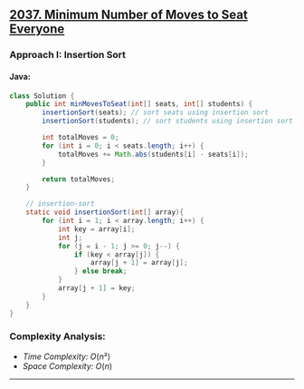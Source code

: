 ## [2037. Minimum Number of Moves to Seat Everyone](https://leetcode.com/problems/minimum-number-of-moves-to-seat-everyone/)

### Approach I: Insertion Sort

#### Java:
```java
class Solution {
    public int minMovesToSeat(int[] seats, int[] students) {
        insertionSort(seats); // sort seats using insertion sort
        insertionSort(students); // sort students using insertion sort

        int totalMoves = 0;
        for (int i = 0; i < seats.length; i++) {
            totalMoves += Math.abs(students[i] - seats[i]);
        }

        return totalMoves;
    }

    // insertion-sort
    static void insertionSort(int[] array){
        for (int i = 1; i < array.length; i++) {
            int key = array[i];
            int j;
            for (j = i - 1; j >= 0; j--) {
                if (key < array[j]) {
                    array[j + 1] = array[j];
                } else break;
            }
            array[j + 1] = key;
        }
    }
}

```

[//]: # (#### Go:)

[//]: # (```go)

[//]: # (func solution&#40;&#41; {)

[//]: # ()
[//]: # (})

[//]: # (```)

### Complexity Analysis:

- *Time Complexity:* $O(n²)$
- *Space Complexity:* $O(n)$


---


